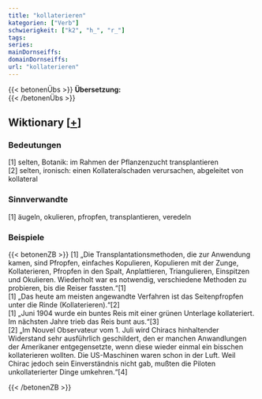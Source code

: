 ```yaml
---
title: "kollaterieren"
kategorien: ["Verb"]
schwierigkeit: ["k2", "h_", "r_"]
tags:
series:
mainDornseiffs:
domainDornseiffs:
url: "kollaterieren"
---
```


{{< betonenÜbs >}}
**Übersetzung:**  
{{< /betonenÜbs >}}

## Wiktionary [[+](https://de.wiktionary.org/wiki/kollaterieren)]

### Bedeutungen
[1] selten, Botanik: im Rahmen der Pflanzenzucht transplantieren  
[2] selten, ironisch: einen Kollateralschaden verursachen, abgeleitet von kollateral  

### Sinnverwandte
[1] äugeln, okulieren, pfropfen, transplantieren, veredeln  

### Beispiele
{{< betonenZB >}}
[1] „Die Transplantationsmethoden, die zur Anwendung kamen, sind Pfropfen, einfaches Kopulieren, Kopulieren mit der Zunge, Kollaterieren, Pfropfen in den Spalt, Anplattieren, Triangulieren, Einspitzen und Okulieren. Wiederholt war es notwendig, verschiedene Methoden zu probieren, bis die Reiser fassten.“[1]  
[1] „Das heute am meisten angewandte Verfahren ist das Seitenpfropfen unter die Rinde (Kollaterieren).“[2]  
[1] „Juni 1904 wurde ein buntes Reis mit einer grünen Unterlage kollateriert. Im nächsten Jahre trieb das Reis bunt aus.“[3]  
[2] „Im Nouvel Observateur vom 1. Juli wird Chiracs hinhaltender Widerstand sehr ausführlich geschildert, den er manchen Anwandlungen der Amerikaner entgegensetzte, wenn diese wieder einmal ein bisschen kollaterieren wollten. Die US-Maschinen waren schon in der Luft. Weil Chirac jedoch sein Einverständnis nicht gab, mußten die Piloten unkollaterierter Dinge umkehren.“[4]  

{{< /betonenZB >}}

